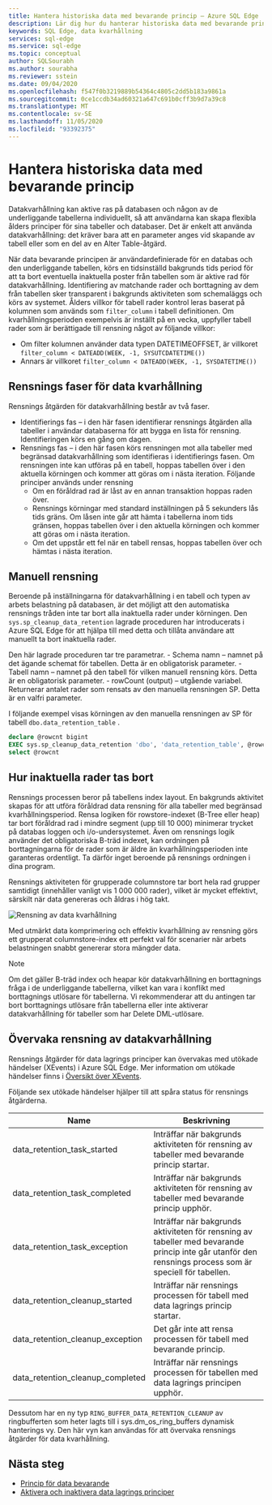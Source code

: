 ```yaml
---
title: Hantera historiska data med bevarande princip – Azure SQL Edge
description: Lär dig hur du hanterar historiska data med bevarande principer i Azure SQL Edge
keywords: SQL Edge, data kvarhållning
services: sql-edge
ms.service: sql-edge
ms.topic: conceptual
author: SQLSourabh
ms.author: sourabha
ms.reviewer: sstein
ms.date: 09/04/2020
ms.openlocfilehash: f547f0b3219889b54364c4805c2dd5b183a9861a
ms.sourcegitcommit: 0ce1ccdb34ad60321a647c691b0cff3b9d7a39c8
ms.translationtype: MT
ms.contentlocale: sv-SE
ms.lasthandoff: 11/05/2020
ms.locfileid: "93392375"
---
```

# <a name="manage-historical-data-with-retention-policy"></a>Hantera historiska data med bevarande princip

Datakvarhållning kan aktive ras på databasen och någon av de underliggande tabellerna individuellt, så att användarna kan skapa flexibla ålders principer för sina tabeller och databaser. Det är enkelt att använda datakvarhållning: det kräver bara att en parameter anges vid skapande av tabell eller som en del av en Alter Table-åtgärd. 

När data bevarande principen är användardefinierade för en databas och den underliggande tabellen, körs en tidsinställd bakgrunds tids period för att ta bort eventuella inaktuella poster från tabellen som är aktive rad för datakvarhållning. Identifiering av matchande rader och borttagning av dem från tabellen sker transparent i bakgrunds aktiviteten som schemaläggs och körs av systemet. Ålders villkor för tabell rader kontrol leras baserat på kolumnen som används som `filter_column` i tabell definitionen. Om kvarhållningsperioden exempelvis är inställt på en vecka, uppfyller tabell rader som är berättigade till rensning något av följande villkor: 

- Om filter kolumnen använder data typen DATETIMEOFFSET, är villkoret `filter_column < DATEADD(WEEK, -1, SYSUTCDATETIME())`
- Annars är villkoret `filter_column < DATEADD(WEEK, -1, SYSDATETIME())`

## <a name="data-retention-cleanup-phases"></a>Rensnings faser för data kvarhållning

Rensnings åtgärden för datakvarhållning består av två faser. 
- Identifierings fas – i den här fasen identifierar rensnings åtgärden alla tabeller i användar databaserna för att bygga en lista för rensning. Identifieringen körs en gång om dagen.
- Rensnings fas – i den här fasen körs rensningen mot alla tabeller med begränsad datakvarhållning som identifieras i identifierings fasen. Om rensningen inte kan utföras på en tabell, hoppas tabellen över i den aktuella körningen och kommer att göras om i nästa iteration. Följande principer används under rensning
    - Om en föråldrad rad är låst av en annan transaktion hoppas raden över. 
    - Rensnings körningar med standard inställningen på 5 sekunders lås tids gräns. Om låsen inte går att hämta i tabellerna inom tids gränsen, hoppas tabellen över i den aktuella körningen och kommer att göras om i nästa iteration.
    - Om det uppstår ett fel när en tabell rensas, hoppas tabellen över och hämtas i nästa iteration.

## <a name="manual-cleanup"></a>Manuell rensning

Beroende på inställningarna för datakvarhållning i en tabell och typen av arbets belastning på databasen, är det möjligt att den automatiska rensnings tråden inte tar bort alla inaktuella rader under körningen. Den `sys.sp_cleanup_data_retention` lagrade proceduren har introducerats i Azure SQL Edge för att hjälpa till med detta och tillåta användare att manuellt ta bort inaktuella rader. 

Den här lagrade proceduren tar tre parametrar. 
    - Schema namn – namnet på det ägande schemat för tabellen. Detta är en obligatorisk parameter. 
    - Tabell namn – namnet på den tabell för vilken manuell rensning körs. Detta är en obligatorisk parameter. 
    - rowCount (output) – utgående variabel. Returnerar antalet rader som rensats av den manuella rensningen SP. Detta är en valfri parameter. 

I följande exempel visas körningen av den manuella rensningen av SP för tabell `dbo.data_retention_table` .

```sql
declare @rowcnt bigint 
EXEC sys.sp_cleanup_data_retention 'dbo', 'data_retention_table', @rowcnt output 
select @rowcnt 
```

## <a name="how-obsolete-rows-are-deleted"></a>Hur inaktuella rader tas bort

Rensnings processen beror på tabellens index layout. En bakgrunds aktivitet skapas för att utföra föråldrad data rensning för alla tabeller med begränsad kvarhållningsperiod. Rensa logiken för rowstore-indexet (B-Tree eller heap) tar bort föråldrad rad i mindre segment (upp till 10 000) minimerar trycket på databas loggen och i/o-undersystemet. Även om rensnings logik använder det obligatoriska B-träd indexet, kan ordningen på borttagningarna för de rader som är äldre än kvarhållningsperioden inte garanteras ordentligt. Ta därför inget beroende på rensnings ordningen i dina program.

Rensnings aktiviteten för grupperade columnstore tar bort hela rad grupper samtidigt (innehåller vanligt vis 1 000 000 rader), vilket är mycket effektivt, särskilt när data genereras och åldras i hög takt.

![Rensning av data kvarhållning](./media/data-retention-cleanup/data-retention-cleanup.png)

Med utmärkt data komprimering och effektiv kvarhållning av rensning görs ett grupperat columnstore-index ett perfekt val för scenarier när arbets belastningen snabbt genererar stora mängder data.

> [!Note]
> Om det gäller B-träd index och heapar kör datakvarhållning en borttagnings fråga i de underliggande tabellerna, vilket kan vara i konflikt med borttagnings utlösare för tabellerna. Vi rekommenderar att du antingen tar bort borttagnings utlösare från tabellerna eller inte aktiverar datakvarhållning för tabeller som har Delete DML-utlösare.

## <a name="monitoring-data-retention-cleanup"></a>Övervaka rensning av datakvarhållning

Rensnings åtgärder för data lagrings principer kan övervakas med utökade händelser (XEvents) i Azure SQL Edge. Mer information om utökade händelser finns i [Översikt över XEvents](/sql/relational-databases/extended-events/extended-events). 

Följande sex utökade händelser hjälper till att spåra status för rensnings åtgärderna. 

| Name | Beskrivning |
|------| ------------|
| data_retention_task_started  | Inträffar när bakgrunds aktiviteten för rensning av tabeller med bevarande princip startar. |
| data_retention_task_completed  | Inträffar när bakgrunds aktiviteten för rensning av tabeller med bevarande princip upphör. |
| data_retention_task_exception  | Inträffar när bakgrunds aktiviteten för rensning av tabeller med bevarande princip inte går utanför den rensnings process som är speciell för tabellen. |
| data_retention_cleanup_started  | Inträffar när rensnings processen för tabell med data lagrings princip startar. |
| data_retention_cleanup_exception  | Det går inte att rensa processen för tabell med bevarande princip. |
| data_retention_cleanup_completed  | Inträffar när rensnings processen för tabellen med data lagrings principen upphör. |  

Dessutom har en ny typ `RING_BUFFER_DATA_RETENTION_CLEANUP` av ringbufferten som heter lagts till i sys.dm_os_ring_buffers dynamisk hanterings vy. Den här vyn kan användas för att övervaka rensnings åtgärder för data kvarhållning. 


## <a name="next-steps"></a>Nästa steg
- [Princip för data bevarande](data-retention-overview.md)
- [Aktivera och inaktivera data lagrings principer](data-retention-enable-disable.md)